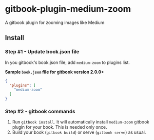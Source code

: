 # gitbook-plugin-medium-zoom
A gitbook plugin for zooming images like Medium

## Install

### Step #1 - Update book.json file

In you gitbook's book.json file, add `medium-zoom` to plugins list.

**Sample `book.json` file for gitbook version 2.0.0+**

```json
{
  "plugins": [
    "medium-zoom"
  ]
}
```

### Step #2 - gitbook commands

1. Run `gitbook install`. It will automatically install `medium-zoom` gitbook plugin for your book. This is needed only once.
2. Build your book (`gitbook build`) or serve (`gitbook serve`) as usual.
